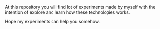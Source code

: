 At this repository you will find lot of experiments made by myself with the intention of explore and learn how 
these technologies works. 

Hope my experiments can help you somehow.




